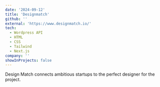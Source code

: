 ```yaml
---
date: '2024-09-12'
title: 'Designmatch'
github: ''
external: 'https://www.designmatch.io/'
tech:
  - Wordpress API
  - HTML
  - CSS
  - Tailwind
  - Next.js
company: ''
showInProjects: false
---
```


Design Match connects ambitious startups to the perfect designer for the project.
